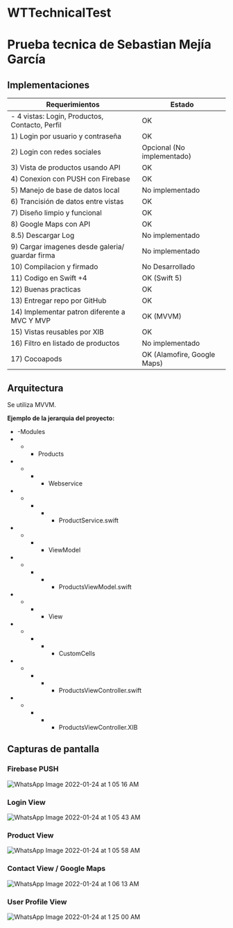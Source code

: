 # WTTechnicalTest
# Prueba tecnica de Sebastian Mejía García

## Implementaciones

| Requerimientos | Estado |
|--|--|
| - 4 vistas: Login, Productos, Contacto, Perfil | OK |
| 1) Login por usuario y contraseña | OK |
| 2) Login con redes sociales | Opcional (No implementado) |
| 3) Vista de productos usando API | OK |
| 4) Conexion con PUSH con Firebase | OK |
| 5) Manejo de base de datos local | No implementado |
| 6) Trancisión de datos entre vistas | OK |
| 7) Diseño limpio y funcional | OK |
| 8) Google Maps con API | OK |
| 8.5) Descargar Log | No implementado |
| 9) Cargar imagenes desde galeria/ guardar firma | No implementado |
| 10) Compilacion y firmado | No Desarrollado |
| 11) Codigo en Swift +4 | OK (Swift 5) |
| 12) Buenas practicas | OK |
| 13) Entregar repo por GitHub | OK |
| 14) Implementar patron diferente a MVC Y MVP| OK (MVVM) |
| 15) Vistas reusables por XIB | OK |
| 16) Filtro en listado de productos | No implementado |
| 17) Cocoapods | OK (Alamofire, Google Maps) |

## Arquitectura

Se utiliza MVVM.

**Ejemplo de la jerarquia del proyecto:**

- -Modules
- - - Products
- - - - Webservice
- - - - - ProductService.swift
- - - - ViewModel
- - - - - ProductsViewModel.swift
- - - - View
- - - - - CustomCells
- - - - - ProductsViewController.swift
- - - - -  ProductsViewController.XIB

## Capturas de pantalla
### Firebase PUSH 
![WhatsApp Image 2022-01-24 at 1 05 16 AM](https://user-images.githubusercontent.com/67339434/150732535-f6cf08db-a01d-4ac0-b12e-3758a66dfc8d.jpeg)
### Login View
![WhatsApp Image 2022-01-24 at 1 05 43 AM](https://user-images.githubusercontent.com/67339434/150732532-b10d5dad-766e-4e59-948c-2c960f1eb41f.jpeg)
### Product View
![WhatsApp Image 2022-01-24 at 1 05 58 AM](https://user-images.githubusercontent.com/67339434/150732531-1d6e8052-2404-4e96-8cfb-b6f14ff03b8a.jpeg)
### Contact View / Google Maps
![WhatsApp Image 2022-01-24 at 1 06 13 AM](https://user-images.githubusercontent.com/67339434/150732530-25bb3e40-1369-4bb3-bde8-73620ae98b4c.jpeg)
### User Profile View
![WhatsApp Image 2022-01-24 at 1 25 00 AM](https://user-images.githubusercontent.com/67339434/150732527-c4fa3501-b83a-4d26-90cd-685b47beeb38.jpeg)
